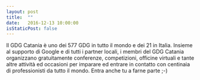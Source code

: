 ```yaml
---
layout: post
title:  ""
date:   2016-12-13 10:00:00
isStaticPost: false
---
```

Il GDG Catania è uno dei 577 GDG in tutto il mondo e dei 21 in Italia. Insieme al supporto di Google e di tutti i partner locali, i membri del GDG Catania organizzano gratuitamente conferenze, competizioni, officine virtuali e tante altre attività ed occasioni per imparare ed entrare in contatto con centinaia di professionisti da tutto il mondo. Entra anche tu a farne parte ;-)
